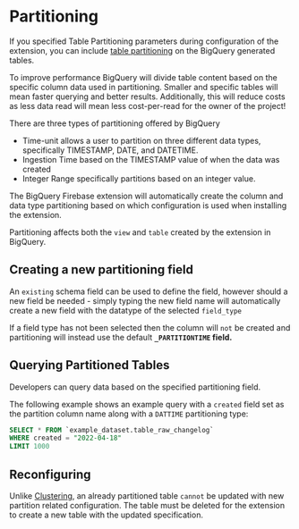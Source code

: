 # Partitioning

If you specified Table Partitioning parameters during configuration of the extension, you can include [table partitioning](https://cloud.google.com/bigquery/docs/partitioned-tables) on the BigQuery generated tables.

To improve performance BigQuery will divide table content based on the specific column data used in partitioning. Smaller and specific tables will mean faster querying and better results. Additionally, this will reduce costs as less data read will mean less cost-per-read for the owner of the project!

There are three types of partitioning offered by BigQuery

- Time-unit allows a user to partition on three different data types, specifically TIMESTAMP, DATE, and DATETIME.
- Ingestion Time based on the TIMESTAMP value of when the data was created
- Integer Range specifically partitions based on an integer value.

The BigQuery Firebase extension will automatically create the column and data type partitioning based on which configuration is used when installing the extension.

Partitioning affects both the `view` and `table` created by the extension in BigQuery.

## Creating a new partitioning field

An `existing` schema field can be used to define the field, however should a new field be needed - simply typing the new field name will automatically create a new field with the datatype of the selected `field_type`

If a field type has not been selected then the column will `not` be created and partitioning will instead use the default **`_PARTITIONTIME` field.**

## Querying Partitioned Tables

Developers can query data based on the specified partitioning field.

The following example shows an example query with a `created` field set as the partition column name along with a `DATTIME` partitioning type:

```sql
SELECT * FROM `example_dataset.table_raw_changelog`
WHERE created = "2022-04-18"
LIMIT 1000
```

## Reconfiguring

Unlike [Clustering](https://www.notion.so/Clustering-998244364c6a46b5951133af87fd17fd), an already partitioned table `cannot` be updated with new partition related configuration. The table must be deleted for the extension to create a new table with the updated specification.
